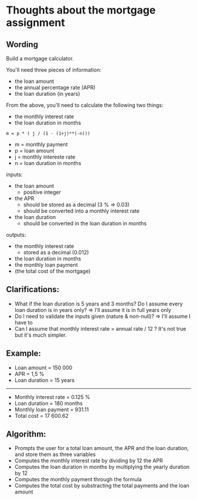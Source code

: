 # Thoughts about the mortgage assignment

## Wording

Build a mortgage calculator.

You'll need three pieces of information:
- the loan amount
- the annual percentage rate (APR)
- the loan duration (in years)

From the above, you'll need to calculate the following two things:
- the monthly interest rate
- the loan duration in months

`m = p * ( j / (1 - (1+j)**(-n)))`

* m = monthly payment
* p = loan amount
* j = monthly intereste rate
* n = loan duration in months

inputs:
- the loan amount
  * positive integer
- the APR
  * should be stored as a decimal (3 % => 0.03)
  * should be converted into a monthly interest rate
- the loan duration
  * should be converted in the loan duration in months

outputs:
- the monthly interest rate
  * stored as a decimal (0.012)
- the loan duration in months
- the monthly loan payment
- (the total cost of the mortgage)

## Clarifications:

- What if the loan duration is 5 years and 3 months? Do I assume every loan
duration is in years only? => I'll assume it is in full years only
- Do I need to validate the inputs given (nature & non-null)? => I'll assume
I have to
- Can I assume that monthly interest rate = annual rate / 12 ? It's not true
but it's much simpler.

## Example:

- Loan amount = 150 000
- APR = 1,5 %
- Loan duration = 15 years
---------------------------
- Monthly interest rate = 0.125 %
- Loan duration = 180 months
- Monthly loan payment = 931.11
- Total cost = 17 600.62

## Algorithm:

- Prompts the user for a total loan amount, the APR and the loan duration,
and store them as three variables
- Computes the monthly interest rate by dividing by 12 the APR
- Computes the loan duration in months by multiplying the yearly duration by
12
- Computes the monthly payment through the formula
- Computes the total cost by substracting the total payments and the loan
amount

